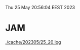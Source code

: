 Thu 25 May 20:56:04 EEST 2023
# JAM
<a href='./cache/202305/25_20.log'>./cache/202305/25_20.log</a>
